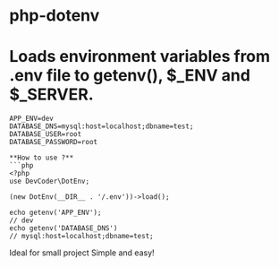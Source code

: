 # php-dotenv
# Loads environment variables from .env file to getenv(), $_ENV and $_SERVER.

```
APP_ENV=dev
DATABASE_DNS=mysql:host=localhost;dbname=test;
DATABASE_USER=root
DATABASE_PASSWORD=root
```


```
**How to use ?**
```php
<?php
use DevCoder\DotEnv;

(new DotEnv(__DIR__ . '/.env'))->load();

echo getenv('APP_ENV');
// dev
echo getenv('DATABASE_DNS')
// mysql:host=localhost;dbname=test;
```
Ideal for small project
Simple and easy!
